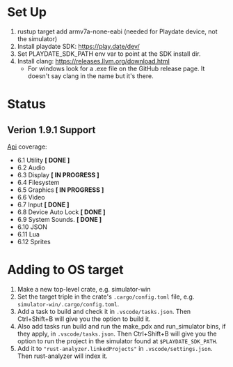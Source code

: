 # Set Up
1. rustup target add armv7a-none-eabi (needed for Playdate device, not the simulator)
1. Install playdate SDK: https://play.date/dev/
1. Set PLAYDATE_SDK_PATH env var to point at the SDK install dir.
1. Install clang: https://releases.llvm.org/download.html
    * For windows look for a .exe file on the GitHub release page. It doesn't say clang in the name but it's there.

# Status

## Verion 1.9.1 Support

[Api](https://sdk.play.date/1.9.1/Inside%20Playdate%20with%20C.html#_api_reference) coverage:
- 6.1 Utility **[ DONE ]**
- 6.2 Audio
- 6.3 Display **[ IN PROGRESS ]**
- 6.4 Filesystem
- 6.5 Graphics **[ IN PROGRESS ]**
- 6.6 Video
- 6.7 Input **[ DONE ]**
- 6.8 Device Auto Lock **[ DONE ]**
- 6.9 System Sounds. **[ DONE ]**
- 6.10 JSON
- 6.11 Lua
- 6.12 Sprites

# Adding to OS target
1. Make a new top-level crate, e.g. simulator-win
1. Set the target triple in the crate's `.cargo/config.toml` file, e.g.
   `simulator-win/.cargo/config.toml`.
1. Add a task to build and check it in `.vscode/tasks.json`. Then Ctrl+Shift+B will give you
   the option to build it.
1. Also add tasks run build and run the make_pdx and run_simulator bins, if they apply, in
   `.vscode/tasks.json`. Then Ctrl+Shift+B will give you the option to run the project
   in the simulator found at `$PLAYDATE_SDK_PATH`.
1. Add it to `"rust-analyzer.linkedProjects"` in `.vscode/settings.json`. Then rust-analyzer will
   index it.
